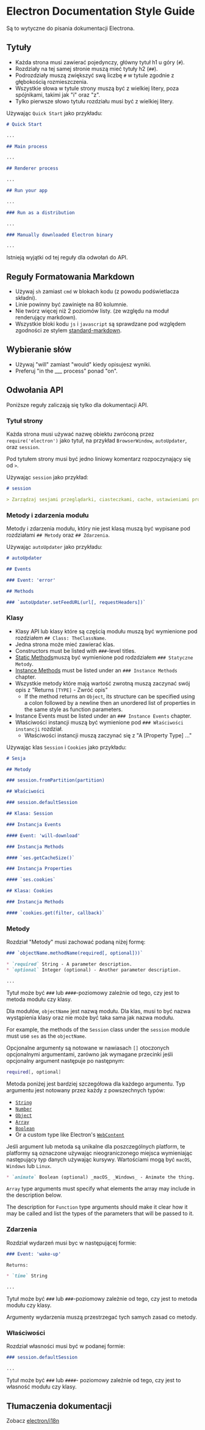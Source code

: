 # Electron Documentation Style Guide

Są to wytyczne do pisania dokumentacji Electrona.

## Tytuły

* Każda strona musi zawierać pojedynczy, główny tytuł h1 u góry (`#`).
* Rozdziały na tej samej stronie muszą mieć tytuły h2 (`##`).
* Podrozdziały muszą zwiększyć swą liczbę `#` w tytule zgodnie z głębokością rozmieszczenia.
* Wszystkie słowa w tytule strony muszą być z wielkiej litery, poza spójnikami, takimi jak "i" oraz "z".
* Tylko pierwsze słowo tytułu rozdziału musi być z wielkiej litery.

Używając `Quick Start` jako przykładu:

```markdown
# Quick Start

...

## Main process

...

## Renderer process

...

## Run your app

...

### Run as a distribution

...

### Manually downloaded Electron binary

...
```

Istnieją wyjątki od tej reguły dla odwołań do API.

## Reguły Formatowania Markdown

* Używaj `sh` zamiast `cmd` w blokach kodu (z powodu podświetlacza składni).
* Linie powinny być zawinięte na 80 kolumnie.
* Nie twórz więcej niż 2 poziomów listy. (ze względu na moduł renderujący markdown).
* Wszystkie bloki kodu `js` i `javascript` są sprawdzane pod względem zgodności ze stylem [standard-markdown](http://npm.im/standard-markdown).

## Wybieranie słów

* Używaj "will" zamiast "would" kiedy opisujesz wyniki.
* Preferuj "in the ___ process" ponad "on".

## Odwołania API

Poniższe reguły zaliczają się tylko dla dokumentacji API.

### Tytuł strony

Każda strona musi używać nazwę obiektu zwróconą przez `require('electron')` jako tytuł, na przykład `BrowserWindow`, `autoUpdater`, oraz `session`.

Pod tytułem strony musi być jedno liniowy komentarz rozpoczynający się od `>`.

Używając `session` jako przykład:

```markdown
# session

> Zarządzaj sesjami przeglądarki, ciasteczkami, cache, ustawieniami proxy itd.
```

### Metody i zdarzenia modułu

Metody i zdarzenia modułu, który nie jest klasą muszą być wypisane pod rozdziałami `## Metody` oraz `## Zdarzenia`.

Używając `autoUpdater` jako przykładu:

```markdown
# autoUpdater

## Events

### Event: 'error'

## Methods

### `autoUpdater.setFeedURL(url[, requestHeaders])`
```

### Klasy

* Klasy API lub klasy które są częścią modułu muszą być wymienione pod rozdziałem `## Class: TheClassName`.
* Jedna strona może mieć zawierać klas.
* Constructors must be listed with `###`-level titles.
* [Static Methods](https://developer.mozilla.org/en-US/docs/Web/JavaScript/Reference/Classes/static)muszą być wymienione pod rodzdziałem `### Statyczne Metody`.
* [Instance Methods](https://developer.mozilla.org/en-US/docs/Web/JavaScript/Reference/Classes#Prototype_methods) must be listed under an `### Instance Methods` chapter.
* Wszystkie metody które mają wartość zwrotną muszą zaczynać swój opis z "Returns `[TYPE]` - Zwróć opis" 
  * If the method returns an `Object`, its structure can be specified using a colon followed by a newline then an unordered list of properties in the same style as function parameters.
* Instance Events must be listed under an `### Instance Events` chapter.
* Właściwości instancji muszą być wymienione pod `### Właściwości instancji` rozdział. 
  * Właściwości instancji muszą zaczynać się z "A [Property Type] ..."

Używając klas `Session` i `Cookies` jako przykładu:

```markdown
# Sesja

## Metody

### session.fromPartition(partition)

## Właściwości

### session.defaultSession

## Klasa: Session

### Instancja Events

#### Event: 'will-download'

### Instancja Methods

#### `ses.getCacheSize()`

### Instancja Properties

#### `ses.cookies`

## Klasa: Cookies

### Instancja Methods

#### `cookies.get(filter, callback)`
```

### Metody

Rozdział "Metody" musi zachować podaną niżej formę:

```markdown
### `objectName.methodName(required[, optional]))`

* `required` String - A parameter description.
* `optional` Integer (optional) - Another parameter description.

...
```

Tytuł może być `###` lub `####`-poziomowy zależnie od tego, czy jest to metoda modułu czy klasy.

Dla modułów, `objectName` jest nazwą modułu. Dla klas, musi to być nazwa wystąpienia klasy oraz nie może być taka sama jak nazwa modułu.

For example, the methods of the `Session` class under the `session` module must use `ses` as the `objectName`.

Opcjonalne argumenty są notowane w nawiasach `[]` otoczonych opcjonalnymi argumentami, zarówno jak wymagane przecinki jeśli opcjonalny argument następuje po następnym:

```sh
required[, optional]
```

Metoda poniżej jest bardziej szczegółowa dla każdego argumentu. Typ argumentu jest notowany przez każdy z powszechnych typów:

* [`String`](https://developer.mozilla.org/en-US/docs/Web/JavaScript/Reference/Global_Objects/String)
* [`Number`](https://developer.mozilla.org/en-US/docs/Web/JavaScript/Reference/Global_Objects/Number)
* [`Object`](https://developer.mozilla.org/en-US/docs/Web/JavaScript/Reference/Global_Objects/Object)
* [`Array`](https://developer.mozilla.org/en-US/docs/Web/JavaScript/Reference/Global_Objects/Array)
* [`Boolean`](https://developer.mozilla.org/en-US/docs/Web/JavaScript/Reference/Global_Objects/Boolean)
* Or a custom type like Electron's [`WebContent`](api/web-contents.md)

Jeśli argument lub metoda są unikalne dla poszczególnych platform, te platformy są oznaczone używając nieograniczonego miejsca wymieniając następujący typ danych używając kursywy. Wartościami mogą być `macOS`, `Windows` lub `Linux`.

```markdown
* `animate` Boolean (optional) _macOS_ _Windows_ - Animate the thing.
```

`Array` type arguments must specify what elements the array may include in the description below.

The description for `Function` type arguments should make it clear how it may be called and list the types of the parameters that will be passed to it.

### Zdarzenia

Rozdział wydarzeń musi byc w następującej formie:

```markdown
### Event: 'wake-up'

Returns:

* `time` String

...
```

Tytuł może być `###` lub `###`-poziomowy zależnie od tego, czy jest to metoda modułu czy klasy.

Argumenty wydarzenia muszą przestrzegać tych samych zasad co metody.

### Właściwości

Rozdział własności musi być w podanej formie:

```markdown
### session.defaultSession

...
```

Tytuł może być `###` lub `####`- poziomowy zależnie od tego, czy jest to własność modułu czy klasy.

## Tłumaczenia dokumentacji

Zobacz [electron/i18n](https://github.com/electron/i18n#readme)